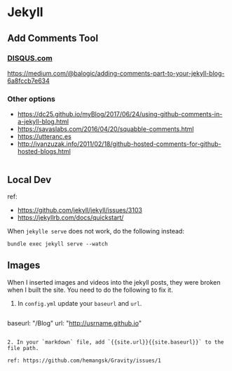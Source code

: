 # Jekyll 

## Add Comments Tool 

### [DISQUS.com](https://www.DISQUS.com)

https://medium.com/@balogic/adding-comments-part-to-your-jekyll-blog-6a8fccb7e634

### Other options 

- https://dc25.github.io/myBlog/2017/06/24/using-github-comments-in-a-jekyll-blog.html
- https://savaslabs.com/2016/04/20/squabble-comments.html
- https://utteranc.es
- http://ivanzuzak.info/2011/02/18/github-hosted-comments-for-github-hosted-blogs.html


```
```

## Local Dev 

ref: 

- https://github.com/jekyll/jekyll/issues/3103
- https://jekyllrb.com/docs/quickstart/

When `jekylle serve` does not work, do the following instead: 
 
```
bundle exec jekyll serve --watch 
```

## Images 

When I inserted images and videos into the jekyll posts, they were broken when I built the site. You need to do the following to fix it. 

1. In `config.yml` update your `baseurl` and `url`. 

    ```
baseurl: "/Blog"
url: "http://usrname.github.io" 
```

2. In your `markdown` file, add `{{site.url}}{{site.baseurl}}` to the file path. 

ref: https://github.com/hemangsk/Gravity/issues/1

